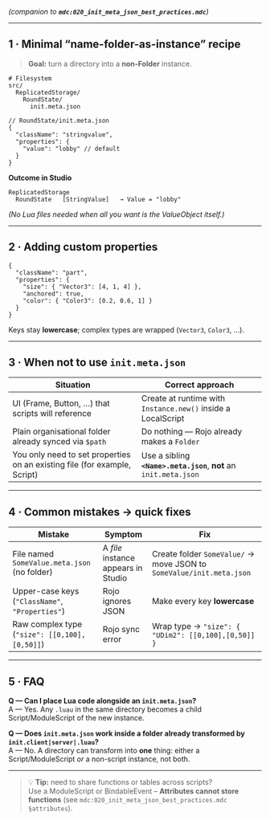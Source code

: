_(companion to **`mdc:020_init_meta_json_best_practices.mdc`**)_

---

## 1 · Minimal “name-folder-as-instance” recipe

> **Goal:** turn a directory into a **non-Folder** instance.

```
# Filesystem
src/
  ReplicatedStorage/
    RoundState/
      init.meta.json
```

```jsonc
// RoundState/init.meta.json
{
  "className": "stringvalue",
  "properties": {
    "value": "lobby" // default
  }
}
```

**Outcome in Studio**

```
ReplicatedStorage
  RoundState   [StringValue]   → Value = "lobby"
```

_(No Lua files needed when all you want is the ValueObject itself.)_

---

## 2 · Adding custom properties

```jsonc
{
  "className": "part",
  "properties": {
    "size": { "Vector3": [4, 1, 4] },
    "anchored": true,
    "color": { "Color3": [0.2, 0.6, 1] }
  }
}
```

Keys stay **lowercase**; complex types are wrapped (`Vector3`, `Color3`, …).

---

## 3 · When **not** to use `init.meta.json`

| Situation                                                                 | Correct approach                                                  |
| ------------------------------------------------------------------------- | ----------------------------------------------------------------- |
| UI (Frame, Button, …) that scripts will reference                         | Create at runtime with `Instance.new()` inside a LocalScript      |
| Plain organisational folder already synced via `$path`                    | Do nothing — Rojo already makes a `Folder`                        |
| You only need to set properties on an existing file (for example, Script) | Use a sibling **`<Name>.meta.json`**, **not** an `init.meta.json` |

---

## 4 · Common mistakes → quick fixes

| Mistake                                         | Symptom                             | Fix                                                                  |
| ----------------------------------------------- | ----------------------------------- | -------------------------------------------------------------------- |
| File named `SomeValue.meta.json` (no folder)    | A _file_ instance appears in Studio | Create folder `SomeValue/` → move JSON to `SomeValue/init.meta.json` |
| Upper-case keys (`"ClassName"`, `"Properties"`) | Rojo ignores JSON                   | Make every key **lowercase**                                         |
| Raw complex type (`"size": [[0,100],[0,50]]`)   | Rojo sync error                     | Wrap type → `"size": { "UDim2": [[0,100],[0,50]] }`                  |

---

## 5 · FAQ

**Q — Can I place Lua code alongside an `init.meta.json`?**  
A — Yes. Any `.luau` in the same directory becomes a child Script/ModuleScript of the new instance.

**Q — Does `init.meta.json` work inside a folder already transformed by `init.client|server|.luau`?**  
A — No. A directory can transform into **one** thing: either a Script/ModuleScript _or_ a non-script instance, not both.

---

> 💡 **Tip:** need to share functions or tables across scripts?  
> Use a ModuleScript or BindableEvent – **Attributes cannot store functions** (see `mdc:020_init_meta_json_best_practices.mdc §attributes`).

